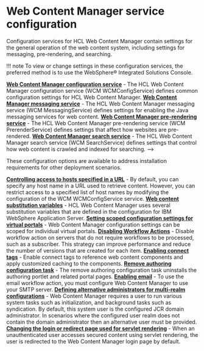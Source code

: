# Web Content Manager service configuration

Configuration services for HCL Web Content Manager contain settings for the general operation of the web content system, including settings for messaging, pre-rendering, and searching.

!!! note
    To view or change settings in these configuration services, the preferred method is to use the WebSphere® Integrated Solutions Console.

 **[Web Content Manager configuration service](srvcfgwcmref_config.md)** - The HCL Web Content Manager configuration service \(WCM WCMConfigService\) defines common configuration settings for HCL Web Content Manager.
 **[Web Content Manager messaging service](srvcfgwcmref_messaging.md)** - The HCL Web Content Manager messaging service \(WCM MessagingService\) defines settings for enabling the Java messaging services for web content.
 **[Web Content Manager pre-rendering service](srvcfgwcmref_prerender.md)** - The HCL Web Content Manager pre-rendering service \(WCM PrerenderService\) defines settings that affect how websites are pre-rendered.
 **[Web Content Manager search service](srvcfgwcmref_search.md)** - The HCL Web Content Manager search service \(WCM SearchService\) defines settings that control how web content is crawled and indexed for searching. -->


These configuration options are available to address installation requirements for other deployment scenarios.

 **[Controlling access to hosts specified in a URL](wcm_config_accesshost.md)** - By default, you can specify any host name in a URL used to retrieve content. However, you can restrict access to a specified list of host names by modifying the configuration of the WCM WCMConfigService service.
 **[Web content substitution variables](wcm_config_wasvariables.md)** - HCL Web Content Manager uses several substitution variables that are defined in the configuration for IBM WebSphere Application Server.
 **[Setting scoped configuration settings for virtual portals](wcm_config_scoped_vp.md)** - Web Content Manager configuration settings can be scoped for individual virtual portals.
 **[Disabling Workflow Actions](wcm_config_disable_actions.md)** - Disable workflow action on servers that do not require workflows to be processed, such as a subscriber. This strategy can improve performance and reduce the number of versions that are created for each item.
 **[Enabling connect tags](wcm_config_connect.md)** - Enable connect tags to reference web content components and apply customized caching to the components.
 **[Remove authoring configuration task](wcm_install_configtasks_removeauthoring.md)** - The remove authoring configuration task uninstalls the authoring portlet and related portal pages.
 **[Enabling email](wcm_config_smtp.md)** - To use the email workflow action, you must configure Web Content Manager to use your SMTP server.
 **[Defining alternative administrators for multi-realm configurations](wcm_config_admin_multirealm.md)** - Web Content Manager requires a user to run various system tasks such as initialization, and background tasks such as syndication. By default, this system user is the configured JCR domain administrator. In scenarios where the configured user realm does not contain the domain administrator then an alternative user must be provided.
 **[Changing the login or redirect page used for servlet rendering](wcm_config_admin_redirect.md)** - When an unauthenticated user accesses secured content using servlet rendering, the user is redirected to the Web Content Manager login page by default.


